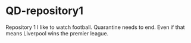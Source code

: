 # QD-repository1
Repository 1
I like to watch football. Quarantine needs to end. Even if that means Liverpool wins the premier league. 
